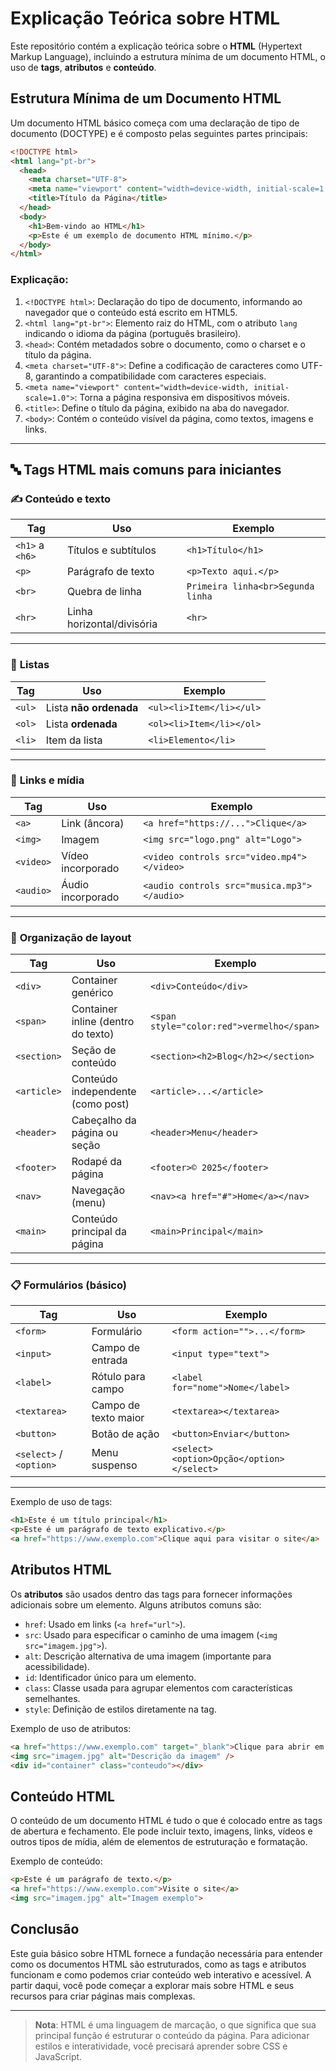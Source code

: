 # Explicação Teórica sobre HTML

Este repositório contém a explicação teórica sobre o **HTML** (Hypertext Markup Language), incluindo a estrutura mínima de um documento HTML, o uso de **tags**, **atributos** e **conteúdo**.

## Estrutura Mínima de um Documento HTML

Um documento HTML básico começa com uma declaração de tipo de documento (DOCTYPE) e é composto pelas seguintes partes principais:

```html
<!DOCTYPE html>
<html lang="pt-br">
  <head>
    <meta charset="UTF-8">
    <meta name="viewport" content="width=device-width, initial-scale=1.0">
    <title>Título da Página</title>
  </head>
  <body>
    <h1>Bem-vindo ao HTML</h1>
    <p>Este é um exemplo de documento HTML mínimo.</p>
  </body>
</html>
```

### Explicação:

1. `<!DOCTYPE html>`: Declaração do tipo de documento, informando ao navegador que o conteúdo está escrito em HTML5.
2. `<html lang="pt-br">`: Elemento raiz do HTML, com o atributo `lang` indicando o idioma da página (português brasileiro).
3. `<head>`: Contém metadados sobre o documento, como o charset e o título da página.
4. `<meta charset="UTF-8">`: Define a codificação de caracteres como UTF-8, garantindo a compatibilidade com caracteres especiais.
5. `<meta name="viewport" content="width=device-width, initial-scale=1.0">`: Torna a página responsiva em dispositivos móveis.
6. `<title>`: Define o título da página, exibido na aba do navegador.
7. `<body>`: Contém o conteúdo visível da página, como textos, imagens e links.

---

## 🔤 **Tags HTML mais comuns para iniciantes**

### ✍️ **Conteúdo e texto**

| Tag             | Uso                        | Exemplo                           |
| --------------- | -------------------------- | --------------------------------- |
| `<h1>` a `<h6>` | Títulos e subtítulos       | `<h1>Título</h1>`                 |
| `<p>`           | Parágrafo de texto         | `<p>Texto aqui.</p>`              |
| `<br>`          | Quebra de linha            | `Primeira linha<br>Segunda linha` |
| `<hr>`          | Linha horizontal/divisória | `<hr>`                            |

---

### 📌 **Listas**

| Tag    | Uso                    | Exemplo                  |
| ------ | ---------------------- | ------------------------ |
| `<ul>` | Lista **não ordenada** | `<ul><li>Item</li></ul>` |
| `<ol>` | Lista **ordenada**     | `<ol><li>Item</li></ol>` |
| `<li>` | Item da lista          | `<li>Elemento</li>`      |

---

### 🔗 **Links e mídia**

| Tag       | Uso               | Exemplo                                     |
| --------- | ----------------- | ------------------------------------------- |
| `<a>`     | Link (âncora)     | `<a href="https://...">Clique</a>`          |
| `<img>`   | Imagem            | `<img src="logo.png" alt="Logo">`           |
| `<video>` | Vídeo incorporado | `<video controls src="video.mp4"></video>`  |
| `<audio>` | Áudio incorporado | `<audio controls src="musica.mp3"></audio>` |

---

### 🧱 **Organização de layout**

| Tag         | Uso                                | Exemplo                                   |
| ----------- | ---------------------------------- | ----------------------------------------- |
| `<div>`     | Container genérico                 | `<div>Conteúdo</div>`                     |
| `<span>`    | Container inline (dentro do texto) | `<span style="color:red">vermelho</span>` |
| `<section>` | Seção de conteúdo                  | `<section><h2>Blog</h2></section>`        |
| `<article>` | Conteúdo independente (como post)  | `<article>...</article>`                  |
| `<header>`  | Cabeçalho da página ou seção       | `<header>Menu</header>`                   |
| `<footer>`  | Rodapé da página                   | `<footer>© 2025</footer>`                 |
| `<nav>`     | Navegação (menu)                   | `<nav><a href="#">Home</a></nav>`         |
| `<main>`    | Conteúdo principal da página       | `<main>Principal</main>`                  |

---

### 📋 **Formulários (básico)**

| Tag                     | Uso                  | Exemplo                                   |
| ----------------------- | -------------------- | ----------------------------------------- |
| `<form>`                | Formulário           | `<form action="">...</form>`              |
| `<input>`               | Campo de entrada     | `<input type="text">`                     |
| `<label>`               | Rótulo para campo    | `<label for="nome">Nome</label>`          |
| `<textarea>`            | Campo de texto maior | `<textarea></textarea>`                   |
| `<button>`              | Botão de ação        | `<button>Enviar</button>`                 |
| `<select>` / `<option>` | Menu suspenso        | `<select><option>Opção</option></select>` |

---


Exemplo de uso de tags:

```html
<h1>Este é um título principal</h1>
<p>Este é um parágrafo de texto explicativo.</p>
<a href="https://www.exemplo.com">Clique aqui para visitar o site</a>
```

## Atributos HTML

Os **atributos** são usados dentro das tags para fornecer informações adicionais sobre um elemento. Alguns atributos comuns são:

- `href`: Usado em links (`<a href="url">`).
- `src`: Usado para especificar o caminho de uma imagem (`<img src="imagem.jpg">`).
- `alt`: Descrição alternativa de uma imagem (importante para acessibilidade).
- `id`: Identificador único para um elemento.
- `class`: Classe usada para agrupar elementos com características semelhantes.
- `style`: Definição de estilos diretamente na tag.

Exemplo de uso de atributos:

```html
<a href="https://www.exemplo.com" target="_blank">Clique para abrir em uma nova aba</a>
<img src="imagem.jpg" alt="Descrição da imagem" />
<div id="container" class="conteudo"></div>
```

## Conteúdo HTML

O conteúdo de um documento HTML é tudo o que é colocado entre as tags de abertura e fechamento. Ele pode incluir texto, imagens, links, vídeos e outros tipos de mídia, além de elementos de estruturação e formatação.

Exemplo de conteúdo:

```html
<p>Este é um parágrafo de texto.</p>
<a href="https://www.exemplo.com">Visite o site</a>
<img src="imagem.jpg" alt="Imagem exemplo">
```

## Conclusão

Este guia básico sobre HTML fornece a fundação necessária para entender como os documentos HTML são estruturados, como as tags e atributos funcionam e como podemos criar conteúdo web interativo e acessível. A partir daqui, você pode começar a explorar mais sobre HTML e seus recursos para criar páginas mais complexas.

---

> **Nota**: HTML é uma linguagem de marcação, o que significa que sua principal função é estruturar o conteúdo da página. Para adicionar estilos e interatividade, você precisará aprender sobre CSS e JavaScript.
